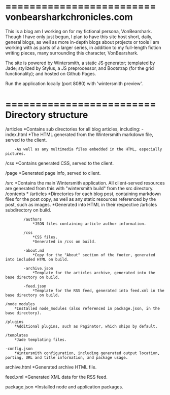 =========================
vonbearsharkchronicles.com
=========================

This is a blog am I working on for my fictional persona, VonBearshark. Though I have only just begun, I plan to have this site host short, daily, general blogs, as well as more in-depth blogs about projects or tools I am working with as parts of a larger series, in addition to my full-length fiction writing pieces, many surrounding this character, VonBearshark.

The site is powered by Wintersmith, a static JS generator; templated by Jade; stylized by Stylus, a JS preprocessor, and Bootstrap (for the grid functionality); and hosted on Github Pages.

Run the application locally (port 8080) with 'wintersmith preview'.

=========================
Directory structure
=========================
/articles
	*Contains sub directories for all blog articles, including:
		-index.html
			*The HTML generated from the Wintersmith markdown file, served to the client.

		-As well as any multimedia files embedded in the HTML, especially pictures.

/css
	*Contains generated CSS, served to the client.

/page
	*Generated page info, served to client.

/src
	*Contains the main Wintersmith application. All client-served resources are generated from this with "wintersmith build" from the src directory.
	/contents
		*
			/articles
				*Directories for each blog post, containing markdown files for the post copy, as well as any static resources referenced by the post, such as images.
				*Generated into HTML in their respective /articles subdirectory on build.

			/authors
				*JSON files containing article author information.

			/css
				*CSS files.
				*Generated in /css on build.

			-about.md
				*Copy for the "About" section of the footer, generated into included HTML on build.

			-archive.json
				*Template for the articles archive, generated into the base directory on build.

			-feed.json
				*Template for the RSS feed, generated into feed.xml in the base directory on build.

	/node modules
		*Installed node_modules (also referenced in package.json, in the base directory).

	/plugins
		*Additional plugins, such as Paginator, which ships by default.

	/templates
		*Jade templating files.

	-config.json
		*Wintersmith configuration, including generated output location, porting, URL and title information, and package usage.

archive.html
	*Generated archive HTML file.

feed.xml
	*Generated XML data for the RSS feed.

package.json
	*Installed node and application packages.

